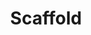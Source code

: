 ---
title: "Scaffold"
description: "Back in 2011 me and my friend Charlotte were building a lot of little websites in our spare time, and out of those a small framework was born. I've more recently updated it to use more modern packages and have since archived it due to lack of time; it was my playground for PHP best practices. "
link: "https://github.com/codin/scaffold"
editable: true
---